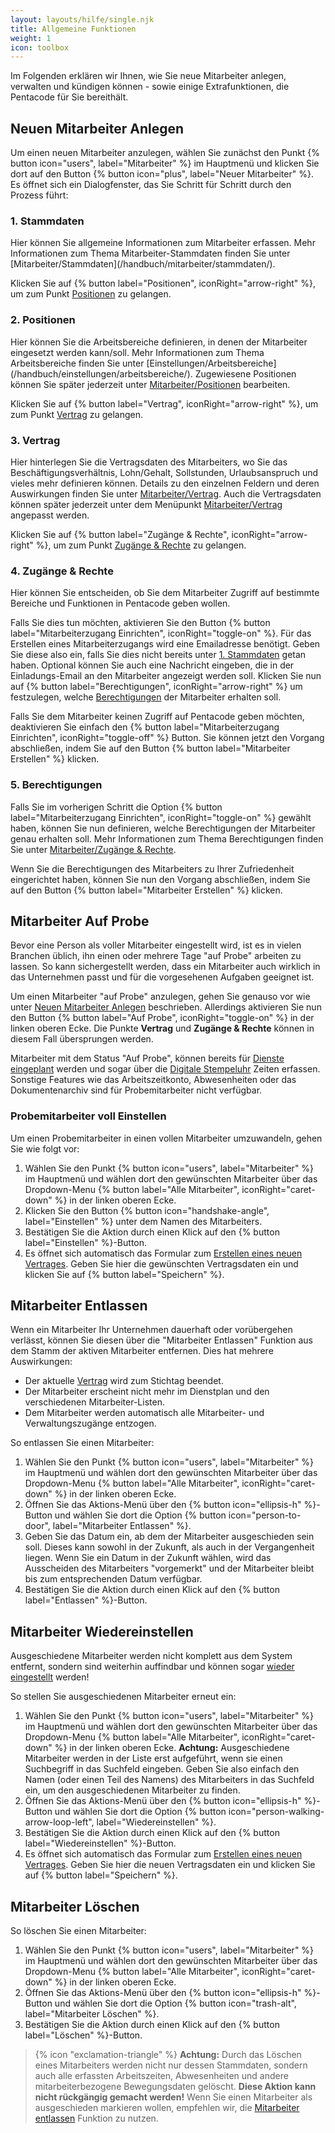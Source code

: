 ```yaml
---
layout: layouts/hilfe/single.njk
title: Allgemeine Funktionen
weight: 1
icon: toolbox
---
```


Im Folgenden erklären wir Ihnen, wie Sie neue Mitarbeiter anlegen, verwalten und kündigen können - sowie einige Extrafunktionen, die Pentacode für Sie bereithält. 

## Neuen Mitarbeiter Anlegen

Um einen neuen Mitarbeiter anzulegen, wählen Sie zunächst den Punkt {% button icon="users", label="Mitarbeiter" %} im
Hauptmenü und klicken Sie dort auf den Button {% button icon="plus", label="Neuer Mitarbeiter" %}. Es öffnet sich ein
Dialogfenster, das Sie Schritt für Schritt durch den Prozess führt:

### 1. Stammdaten

Hier können Sie allgemeine Informationen zum Mitarbeiter erfassen. Mehr Informationen zum Thema Mitarbeiter-Stammdaten
finden Sie unter [Mitarbeiter/Stammdaten]\(/handbuch/mitarbeiter/stammdaten/).

Klicken Sie auf {% button label="Positionen", iconRight="arrow-right" %}, um zum Punkt [Positionen](#2-positionen) zu gelangen.

### 2. Positionen

Hier können Sie die Arbeitsbereiche definieren, in denen der Mitarbeiter eingesetzt werden kann/soll. Mehr Informationen
zum Thema Arbeitsbereiche finden Sie unter [Einstellungen/Arbeitsbereiche]\(/handbuch/einstellungen/arbeitsbereiche/).
Zugewiesene Positionen können Sie später jederzeit unter [Mitarbeiter/Positionen](../positionen/) bearbeiten.

Klicken Sie auf {% button label="Vertrag", iconRight="arrow-right" %}, um zum Punkt [Vertrag](#3-vertrag) zu gelangen.

### 3. Vertrag

Hier hinterlegen Sie die Vertragsdaten des Mitarbeiters, wo Sie das Beschäftigungsverhältnis, Lohn/Gehalt, Sollstunden,
Urlaubsanspruch und vieles mehr definieren können. Details zu den einzelnen Feldern und deren Auswirkungen finden Sie
unter [Mitarbeiter/Vertrag](../vertrag/#felder--eigenschaften). Auch die Vertragsdaten können später jederzeit unter
dem Menüpunkt [Mitarbeiter/Vertrag](../vertrag/#vertrag-bearbeiten) angepasst werden.

Klicken Sie auf {% button label="Zugänge & Rechte", iconRight="arrow-right" %}, um zum Punkt [Zugänge &
Rechte](#4-zugänge--rechte) zu gelangen.

### 4. Zugänge & Rechte

Hier können Sie entscheiden, ob Sie dem Mitarbeiter Zugriff auf bestimmte Bereiche und Funktionen in Pentacode geben
wollen.

Falls Sie dies tun möchten, aktivieren Sie den Button {% button label="Mitarbeiterzugang Einrichten", iconRight="toggle-on" %}.
Für das Erstellen eines Mitarbeiterzugangs wird eine Emailadresse benötigt. Geben Sie diese also ein, falls Sie
dies nicht bereits unter [1. Stammdaten](#1-stammdaten) getan haben. Optional können Sie auch eine Nachricht eingeben,
die in der Einladungs-Email an den Mitarbeiter angezeigt werden soll. Klicken Sie nun auf {% button label="Berechtigungen", iconRight="arrow-right" %}
um festzulegen, welche [Berechtigungen](#5-berechtigungen) der Mitarbeiter erhalten soll.

Falls Sie dem Mitarbeiter keinen Zugriff auf Pentacode geben möchten, deaktivieren Sie einfach den {% button label="Mitarbeiterzugang Einrichten", iconRight="toggle-off" %} Button. Sie können jetzt den Vorgang abschließen, indem Sie auf den
Button {% button label="Mitarbeiter Erstellen" %} klicken.

### 5. Berechtigungen

Falls Sie im vorherigen Schritt die Option {% button label="Mitarbeiterzugang Einrichten", iconRight="toggle-on" %}
gewählt haben, können Sie nun definieren, welche Berechtigungen der Mitarbeiter genau erhalten soll. Mehr Informationen
zum Thema Berechtigungen finden Sie unter [Mitarbeiter/Zugänge & Rechte](../zugaenge-rechte/).

Wenn Sie die Berechtigungen des Mitarbeiters zu Ihrer Zufriedenheit eingerichtet haben, können Sie nun den Vorgang
abschließen, indem Sie auf den Button {% button label="Mitarbeiter Erstellen" %} klicken.

## Mitarbeiter Auf Probe

Bevor eine Person als voller Mitarbeiter eingestellt wird, ist es in vielen Branchen üblich, ihn einen oder mehrere Tage
"auf Probe" arbeiten zu lassen. So kann sichergestellt werden, dass ein Mitarbeiter auch wirklich in das Unternehmen
passt und für die vorgesehenen Aufgaben geeignet ist.

Um einen Mitarbeiter "auf Probe" anzulegen, gehen Sie genauso vor wie unter [Neuen Mitarbeiter
Anlegen](#neuen-mitarbeiter-anlegen) beschrieben. Allerdings aktivieren Sie nun den Button {% button label="Auf Probe", iconRight="toggle-on" %} in der linken oberen Ecke. Die Punkte
**Vertrag** und **Zugänge & Rechte** können in diesem Fall übersprungen werden.

Mitarbeiter mit dem Status "Auf Probe", können bereits für [Dienste eingeplant](../../dienstplan/) werden und sogar
über die [Digitale Stempeluhr](../../stempeluhr/) Zeiten erfassen. Sonstige Features wie das Arbeitszeitkonto,
Abwesenheiten oder das Dokumentenarchiv sind für Probemitarbeiter nicht verfügbar.

### Probemitarbeiter voll Einstellen

Um einen Probemitarbeiter in einen vollen Mitarbeiter umzuwandeln, gehen Sie wie folgt vor:

1. Wählen Sie den Punkt {% button icon="users", label="Mitarbeiter" %} im Hauptmenü
   und wählen dort den gewünschten Mitarbeiter über das Dropdown-Menu
   {% button label="Alle Mitarbeiter", iconRight="caret-down" %} in der linken oberen Ecke.
2. Klicken Sie den Button {% button icon="handshake-angle", label="Einstellen" %} unter dem Namen
   des Mitarbeiters.
3. Bestätigen Sie die Aktion durch einen Klick auf den {% button label="Einstellen" %}-Button.
4. Es öffnet sich automatisch das Formular zum [Erstellen eines neuen Vertrages](../vertrag/#neuer-vertrag).
   Geben Sie hier die gewünschten Vertragsdaten ein und klicken Sie auf {%
   button label="Speichern" %}.
   

## Mitarbeiter Entlassen

Wenn ein Mitarbeiter Ihr Unternehmen dauerhaft oder vorübergehen verlässt, können Sie diesen über die "Mitarbeiter
Entlassen" Funktion aus dem Stamm der aktiven Mitarbeiter entfernen. Dies hat mehrere Auswirkungen:

- Der aktuelle [Vertrag](../vertrag/) wird zum Stichtag beendet.
- Der Mitarbeiter erscheint nicht mehr im Dienstplan und den verschiedenen Mitarbeiter-Listen.
- Dem Mitarbeiter werden automatisch alle Mitarbeiter- und Verwaltungszugänge entzogen.

So entlassen Sie einen Mitarbeiter:

1. Wählen Sie den Punkt {% button icon="users", label="Mitarbeiter" %} im Hauptmenü
   und wählen dort den gewünschten Mitarbeiter über das Dropdown-Menu
   {% button label="Alle Mitarbeiter", iconRight="caret-down" %} in der linken oberen Ecke.
2. Öffnen Sie das Aktions-Menü über den {% button icon="ellipsis-h" %}-Button und
   wählen Sie dort die Option {% button icon="person-to-door", label="Mitarbeiter Entlassen" %}.
3. Geben Sie das Datum ein, ab dem der Mitarbeiter ausgeschieden sein soll. Dieses kann sowohl
   in der Zukunft, als auch in der Vergangenheit liegen. Wenn Sie ein Datum in der Zukunft wählen,
   wird das Ausscheiden des Mitarbeiters "vorgemerkt" und der Mitarbeiter bleibt bis zum entsprechenden
   Datum verfügbar.
4. Bestätigen Sie die Aktion durch einen Klick auf den {% button label="Entlassen" %}-Button.

## Mitarbeiter Wiedereinstellen

Ausgeschiedene Mitarbeiter werden nicht komplett aus dem System entfernt,
sondern sind weiterhin auffindbar und können sogar [wieder eingestellt](#mitarbeiter-wiedereinstellen) werden!

So stellen Sie ausgeschiedenen Mitarbeiter erneut ein:

1. Wählen Sie den Punkt {% button icon="users", label="Mitarbeiter" %} im Hauptmenü
   und wählen dort den gewünschten Mitarbeiter über das Dropdown-Menu
   {% button label="Alle Mitarbeiter", iconRight="caret-down" %} in der linken oberen Ecke.
   **Achtung:** Ausgeschiedene Mitarbeiter werden in der Liste erst aufgeführt, wenn sie einen
   Suchbegriff in das Suchfeld eingeben. Geben Sie also einfach den Namen (oder einen Teil des Namens)
   des Mitarbeiters in das Suchfeld ein, um den ausgeschiedenen Mitarbeiter zu finden.
2. Öffnen Sie das Aktions-Menü über den {% button icon="ellipsis-h" %}-Button und
   wählen Sie dort die Option {% button icon="person-walking-arrow-loop-left", label="Wiedereinstellen" %}.
3. Bestätigen Sie die Aktion durch einen Klick auf den {% button label="Wiedereinstellen" %}-Button.
4. Es öffnet sich automatisch das Formular zum [Erstellen eines neuen Vertrages](../vertrag/#neuer-vertrag).
   Geben Sie hier die neuen Vertragsdaten ein und klicken Sie auf {% button label="Speichern" %}.

## Mitarbeiter Löschen

So löschen Sie einen Mitarbeiter:

1. Wählen Sie den Punkt {% button icon="users", label="Mitarbeiter" %} im Hauptmenü
   und wählen dort den gewünschten Mitarbeiter über das Dropdown-Menu
   {% button label="Alle Mitarbeiter", iconRight="caret-down" %} in der linken oberen Ecke.
2. Öffnen Sie das Aktions-Menü über den {% button icon="ellipsis-h" %}-Button und
   wählen Sie dort die Option {% button icon="trash-alt", label="Mitarbeiter Löschen" %}.
3. Bestätigen Sie die Aktion durch einen Klick auf den {% button label="Löschen" %}-Button.

> {% icon "exclamation-triangle" %} **Achtung:** Durch das Löschen eines Mitarbeiters werden nicht nur dessen
> Stammdaten, sondern auch alle erfassten Arbeitszeiten, Abwesenheiten und andere mitarbeiterbezogene Bewegungsdaten
> gelöscht. **Diese Aktion kann nicht rückgängig gemacht werden!** Wenn Sie einen Mitarbeiter als ausgeschieden
> markieren wollen, empfehlen wir, die [Mitarbeiter entlassen](#mitarbeiter-entlassen) Funktion zu nutzen.
